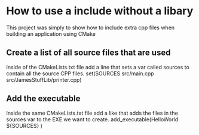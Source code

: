 # How to use a include without a libary

This project was simply to show how to include extra cpp files when building an application using CMake

## Create a list of all source files that are used
Inside of the CMakeLists.txt file add a line that sets a var called sources to contain all the source CPP files.
set(SOURCES src/main.cpp src/JamesStuffLib/printer.cpp)

## Add the executable
Inside the same CMakeLists.txt file add a like that adds the files in the sources var to the EXE we want to create.
add_executable(HelloWorld 
	${SOURCES}
)